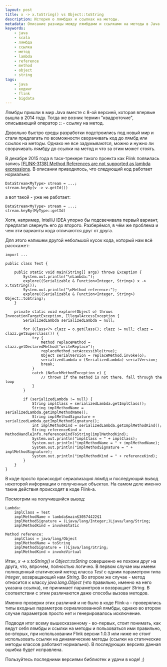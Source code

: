 ```yaml
---
layout: post
title: x -> x.toString() vs Object::toString
description: История о лямбдах и ссылках на методы.
metadata: Описание разницы между лямбдами и ссылками на методы в Java
keywords:
    - java
    - scala
    - лямбда
    - ссылка
    - метод
    - lambda
    - reference
    - method
    - object
    - string
tags:
    - java
    - кодинг
    - flink
    - bigdata
---
```

Лямбды пришли в мир Java вместе с 8-ой версией, которая впервые вышла в 2014
году. Тогда же возник термин "квадроточие", описывающий оператор **::** -
ссылку на метод.

Довольно быстро среды разработки подстроились под новый мир и стали предлагать
по возможности сворачивать код до лямбд или ссылок на методы. Однако не все
задумываются, можно и нужно ли сворачивать лямбду до ссылки на метод и что за
этим может стоять.

В декабре 2015 года в таск-трекере такого проекта как Flink появилась запись
<a href="https://issues.apache.org/jira/browse/FLINK-3138" target="_blank">
[FLINK-3138] Method References are not supported as lambda expressions</a>.
В описании приводилось, что следующий код работает нормально:

    DataStream<MyType> stream = ...;
    stream.keyBy(v -> v.getId())

а вот такой - уже не работает:

    DataStream<MyType> stream = ...;
    stream.keyBy(MyType::getId)

Хотя, например, IntelliJ IDEA упорно бы подсвечивала первый вариант, предлагая
свернуть его до второго. Разберёмся, в чём же проблема и чем эти варианты кода
отличаются друг от друга.

Для этого напишем другой небольшой кусок кода, который нам всё расскажет:

    import ...

    public class Test {

        public static void main(String[] args) throws Exception {
            System.out.println("\nLambda:");
            explore((Serializable & Function<Integer, String>) x -> x.toString());
            System.out.println("\nMethod reference:");
            explore((Serializable & Function<Integer, String>) Object::toString);
        }

        private static void explore(Object o) throws InvocationTargetException, IllegalAccessException {
            SerializedLambda serializedLambda = null;

            for (Class<?> clazz = o.getClass(); clazz != null; clazz = clazz.getSuperclass()) {
                try {
                    Method replaceMethod = clazz.getDeclaredMethod("writeReplace");
                    replaceMethod.setAccessible(true);
                    Object serialVersion = replaceMethod.invoke(o);
                    serializedLambda = (SerializedLambda) serialVersion;
                    break;
                }
                catch (NoSuchMethodException e) {
                    // thrown if the method is not there. fall through the loop
                }
            }

            if (serializedLambda != null) {
                String implClass = serializedLambda.getImplClass();
                String implMethodName = serializedLambda.getImplMethodName();
                String implMethodSignature = serializedLambda.getImplMethodSignature();
                int implMethodKind = serializedLambda.getImplMethodKind();
                String referenceKind = MethodHandleInfo.referenceKindToString(implMethodKind);
                System.out.println("implClass = " + implClass);
                System.out.println("implMethodName = " + implMethodName);
                System.out.println("implMethodSignature = " + implMethodSignature);
                System.out.println("implMethodKind = " + referenceKind);
            }
        }
    }

В коде просто происходит сериализация лямбд и последующий вывод некоторой
информации о полученных объектах. На самом деле именно такие действия происходят
в коде Flink-а.

Посмотрим на получившийся вывод:

    Lambda:
        implClass = Test
        implMethodName = lambda$main$30574422$1
        implMethodSignature = (Ljava/lang/Integer;)Ljava/lang/String;
        implMethodKind = invokeStatic

    Method reference:
        implClass = java/lang/Object
        implMethodName = toString
        implMethodSignature = ()Ljava/lang/String;
        implMethodKind = invokeVirtual

Итак, _x -> x.toString()_ и _Object::toString_ совершенно не похожи друг на
друга, что, впрочем, полностью логично. В первом случае мы имеем полноценный
статический метод класса _Test_ с одним параметром типа _Integer_, возвращающий
нам _String_. Во втором же случае - метод относится к классу _java.lang.Object_
(что правильно, именно на него указана ссылка), не принимает параметров и
возвращает _String_. В соответствии с этим различаются даже способы вызова
методов.

Именно проверки этих различий и не было в коде Flink-а - проверялись типы
входных параметров сериализованной лямбды, однако во втором случае параметров
просто нет и генерировалось исключение.

Подводя итог всему вышесказанному - во-первых, стоит понимать, как ведут себя
лямбды и ссылки на методы и пользоваться ими правильно, во-вторых, при
использовании Flink версии 1.0.3 или ниже не стоит использовать ссылки на
динамические методы (ссылки на статические методы классов работают нормально).
В последующих версиях данная ошибка будет исправлена.

Пользуйтесь последними версиями библиотек и удачи в коде! ;)
